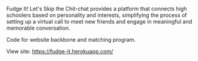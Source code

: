 Fudge It! Let's Skip the Chit-chat provides a platform that connects high schoolers based on personality and interests, simplifying the process of setting up a virtual call to meet new friends and engage in meaningful and memorable conversation.

Code for website backbone and matching program.

View site: https://fudge-it.herokuapp.com/
